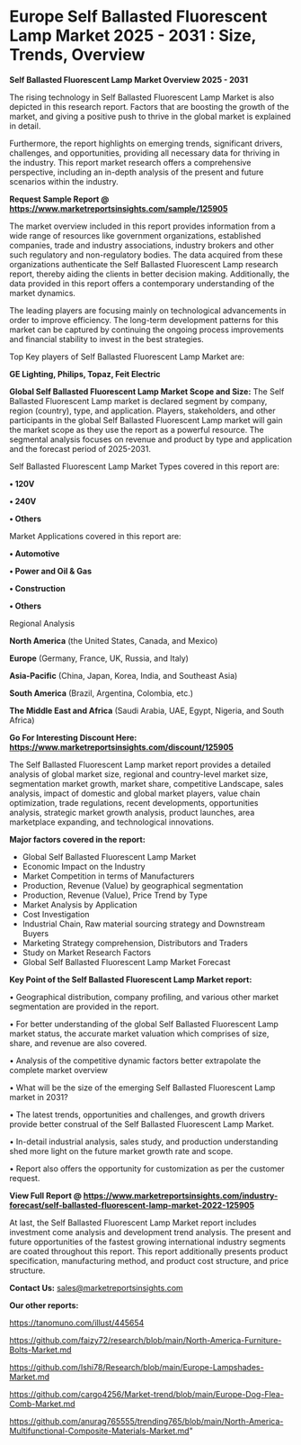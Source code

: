  # Europe Self Ballasted Fluorescent Lamp Market 2025 - 2031 : Size, Trends, Overview

<Strong> Self Ballasted Fluorescent Lamp Market Overview 2025 - 2031</strong>

The rising technology in Self Ballasted Fluorescent Lamp Market is also depicted in this research report. Factors that are boosting the growth of the market, and giving a positive push to thrive in the global market is explained in detail.

Furthermore, the report highlights on emerging trends, significant drivers, challenges, and opportunities, providing all necessary data for thriving in the industry. This report market research offers a comprehensive perspective, including an in-depth analysis of the present and future scenarios within the industry.

<strong>Request Sample Report @ <a href=https://www.marketreportsinsights.com/sample/125905>https://www.marketreportsinsights.com/sample/125905</a></strong>

The market overview included in this report provides information from a wide range of resources like government organizations, established companies, trade and industry associations, industry brokers and other such regulatory and non-regulatory bodies. The data acquired from these organizations authenticate the Self Ballasted Fluorescent Lamp research report, thereby aiding the clients in better decision making. Additionally, the data provided in this report offers a contemporary understanding of the market dynamics.

The leading players are focusing mainly on technological advancements in order to improve efficiency. The long-term development patterns for this market can be captured by continuing the ongoing process improvements and financial stability to invest in the best strategies.

Top Key players of Self Ballasted Fluorescent Lamp Market are:

<strong>GE Lighting, Philips, Topaz, Feit Electric</strong>

<strong><b>Global Self Ballasted Fluorescent Lamp Market Scope and Size:</b></strong>
The Self Ballasted Fluorescent Lamp market is declared segment by company, region (country), type, and application. Players, stakeholders, and other participants in the global Self Ballasted Fluorescent Lamp market will gain the market scope as they use the report as a powerful resource. The segmental analysis focuses on revenue and product by type and application and the forecast period of 2025-2031.

Self Ballasted Fluorescent Lamp Market Types covered in this report are:

<strong>• 120V

• 240V

• Others</strong>

Market Applications covered in this report are:

<strong>• Automotive

• Power and Oil & Gas

• Construction

• Others</strong> 

Regional Analysis

<strong>North America</strong> (the United States, Canada, and Mexico)

<strong>Europe</strong> (Germany, France, UK, Russia, and Italy)

<strong>Asia-Pacific</strong> (China, Japan, Korea, India, and Southeast Asia)

<strong>South America</strong> (Brazil, Argentina, Colombia, etc.)

<strong>The Middle East and Africa</strong> (Saudi Arabia, UAE, Egypt, Nigeria, and South Africa)

<strong>Go For Interesting Discount Here: <a href=https://www.marketreportsinsights.com/discount/125905>https://www.marketreportsinsights.com/discount/125905</a></strong>

The Self Ballasted Fluorescent Lamp market report provides a detailed analysis of global market size, regional and country-level market size, segmentation market growth, market share, competitive Landscape, sales analysis, impact of domestic and global market players, value chain optimization, trade regulations, recent developments, opportunities analysis, strategic market growth analysis, product launches, area marketplace expanding, and technological innovations.

<strong><b>Major factors covered in the report:</b></strong>
<ul>
  <li>Global Self Ballasted Fluorescent Lamp Market </li>
  <li>Economic Impact on the Industry</li>
  <li>Market Competition in terms of Manufacturers</li>
  <li>Production, Revenue (Value) by geographical segmentation</li>
  <li>Production, Revenue (Value), Price Trend by Type</li>
  <li>Market Analysis by Application</li>
  <li>Cost Investigation</li>
  <li>Industrial Chain, Raw material sourcing strategy and Downstream Buyers</li>
  <li>Marketing Strategy comprehension, Distributors and Traders</li>
  <li>Study on Market Research Factors</li>
  <li>Global Self Ballasted Fluorescent Lamp Market Forecast</li>
</ul>

<strong><b>Key Point of the Self Ballasted Fluorescent Lamp Market report:</b></strong>

• Geographical distribution, company profiling, and various other market segmentation are provided in the report.

• For better understanding of the global Self Ballasted Fluorescent Lamp market status, the accurate market valuation which comprises of size, share, and revenue are also covered.

• Analysis of the competitive dynamic factors better extrapolate the complete market overview

• What will be the size of the emerging Self Ballasted Fluorescent Lamp market in 2031?

• The latest trends, opportunities and challenges, and growth drivers provide better construal of the Self Ballasted Fluorescent Lamp Market.

• In-detail industrial analysis, sales study, and production understanding shed more light on the future market growth rate and scope.

• Report also offers the opportunity for customization as per the customer request.

<strong><b>View Full Report @ <a href=https://www.marketreportsinsights.com/industry-forecast/self-ballasted-fluorescent-lamp-market-2022-125905>https://www.marketreportsinsights.com/industry-forecast/self-ballasted-fluorescent-lamp-market-2022-125905</a></b></strong>


At last, the Self Ballasted Fluorescent Lamp Market report includes investment come analysis and development trend analysis. The present and future opportunities of the fastest growing international industry segments are coated throughout this report. This report additionally presents product specification, manufacturing method, and product cost structure, and price structure.

<strong>Contact Us:</strong>
sales@marketreportsinsights.com

<strong>Our other reports:</strong>

<a href=https://tanomuno.com/illust/445654>https://tanomuno.com/illust/445654</a>

<a href=https://github.com/faizy72/research/blob/main/North-America-Furniture-Bolts-Market.md>https://github.com/faizy72/research/blob/main/North-America-Furniture-Bolts-Market.md</a>

<a href=https://github.com/Ishi78/Research/blob/main/Europe-Lampshades-Market.md>https://github.com/Ishi78/Research/blob/main/Europe-Lampshades-Market.md</a>

<a href=https://github.com/cargo4256/Market-trend/blob/main/Europe-Dog-Flea-Comb-Market.md>https://github.com/cargo4256/Market-trend/blob/main/Europe-Dog-Flea-Comb-Market.md</a>

<a href=https://github.com/anurag765555/trending765/blob/main/North-America-Multifunctional-Composite-Materials-Market.md>https://github.com/anurag765555/trending765/blob/main/North-America-Multifunctional-Composite-Materials-Market.md</a>"
